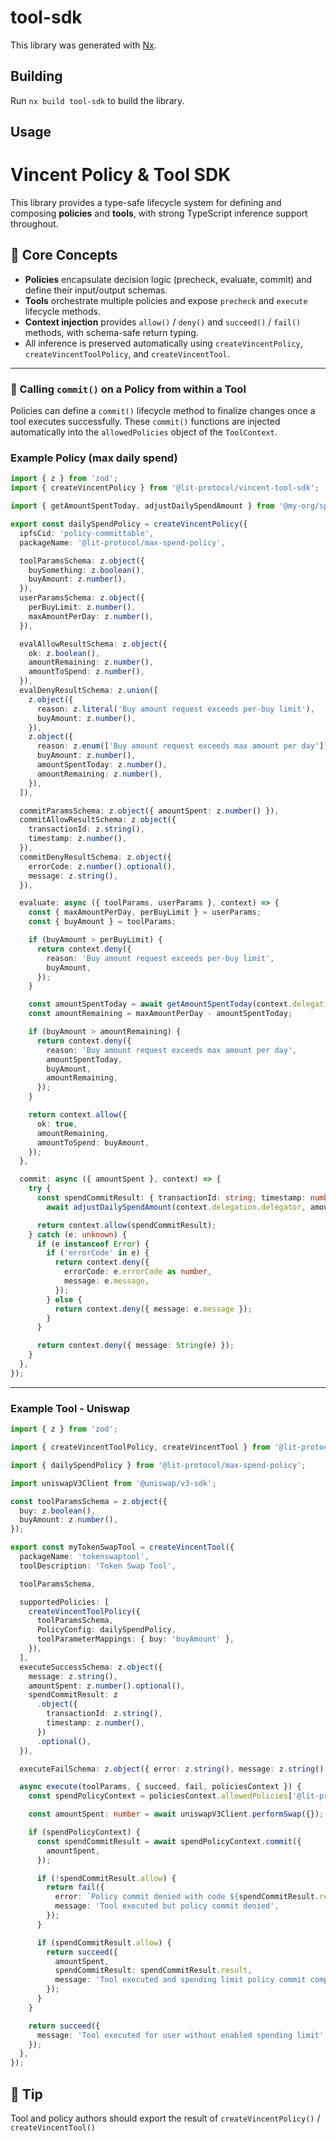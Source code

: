 # tool-sdk

This library was generated with [Nx](https://nx.dev).

## Building

Run `nx build tool-sdk` to build the library.

## Usage

# Vincent Policy & Tool SDK

This library provides a type-safe lifecycle system for defining and composing **policies** and **tools**, with strong TypeScript inference support throughout.

## 🧩 Core Concepts

- **Policies** encapsulate decision logic (precheck, evaluate, commit) and define their input/output schemas.
- **Tools** orchestrate multiple policies and expose `precheck` and `execute` lifecycle methods.
- **Context injection** provides `allow()` / `deny()` and `succeed()` / `fail()` methods, with schema-safe return typing.
- All inference is preserved automatically using `createVincentPolicy`, `createVincentToolPolicy`, and `createVincentTool`.

---

### 🔁 Calling `commit()` on a Policy from within a Tool

Policies can define a `commit()` lifecycle method to finalize changes once a tool executes successfully. These `commit()` functions are injected automatically into the `allowedPolicies` object of the `ToolContext`.

### Example Policy (max daily spend)

```ts
import { z } from 'zod';
import { createVincentPolicy } from '@lit-protocol/vincent-tool-sdk';

import { getAmountSpentToday, adjustDailySpendAmount } from '@my-org/spending-limit-client';

export const dailySpendPolicy = createVincentPolicy({
  ipfsCid: 'policy-committable',
  packageName: '@lit-protocol/max-spend-policy',

  toolParamsSchema: z.object({
    buySomething: z.boolean(),
    buyAmount: z.number(),
  }),
  userParamsSchema: z.object({
    perBuyLimit: z.number(),
    maxAmountPerDay: z.number(),
  }),

  evalAllowResultSchema: z.object({
    ok: z.boolean(),
    amountRemaining: z.number(),
    amountToSpend: z.number(),
  }),
  evalDenyResultSchema: z.union([
    z.object({
      reason: z.literal('Buy amount request exceeds per-buy limit'),
      buyAmount: z.number(),
    }),
    z.object({
      reason: z.enum(['Buy amount request exceeds max amount per day']),
      buyAmount: z.number(),
      amountSpentToday: z.number(),
      amountRemaining: z.number(),
    }),
  ]),

  commitParamsSchema: z.object({ amountSpent: z.number() }),
  commitAllowResultSchema: z.object({
    transactionId: z.string(),
    timestamp: z.number(),
  }),
  commitDenyResultSchema: z.object({
    errorCode: z.number().optional(),
    message: z.string(),
  }),

  evaluate: async ({ toolParams, userParams }, context) => {
    const { maxAmountPerDay, perBuyLimit } = userParams;
    const { buyAmount } = toolParams;

    if (buyAmount > perBuyLimit) {
      return context.deny({
        reason: 'Buy amount request exceeds per-buy limit',
        buyAmount,
      });
    }

    const amountSpentToday = await getAmountSpentToday(context.delegation.delegator);
    const amountRemaining = maxAmountPerDay - amountSpentToday;

    if (buyAmount > amountRemaining) {
      return context.deny({
        reason: 'Buy amount request exceeds max amount per day',
        amountSpentToday,
        buyAmount,
        amountRemaining,
      });
    }

    return context.allow({
      ok: true,
      amountRemaining,
      amountToSpend: buyAmount,
    });
  },

  commit: async ({ amountSpent }, context) => {
    try {
      const spendCommitResult: { transactionId: string; timestamp: number } =
        await adjustDailySpendAmount(context.delegation.delegator, amountSpent);

      return context.allow(spendCommitResult);
    } catch (e: unknown) {
      if (e instanceof Error) {
        if ('errorCode' in e) {
          return context.deny({
            errorCode: e.errorCode as number,
            message: e.message,
          });
        } else {
          return context.deny({ message: e.message });
        }
      }

      return context.deny({ message: String(e) });
    }
  },
});
```

---

### Example Tool - Uniswap

```ts
import { z } from 'zod';

import { createVincentToolPolicy, createVincentTool } from '@lit-protocol/vincent-tool-sdk';

import { dailySpendPolicy } from '@lit-protocol/max-spend-policy';

import uniswapV3Client from '@uniswap/v3-sdk';

const toolParamsSchema = z.object({
  buy: z.boolean(),
  buyAmount: z.number(),
});

export const myTokenSwapTool = createVincentTool({
  packageName: 'tokenswaptool',
  toolDescription: 'Token Swap Tool',

  toolParamsSchema,

  supportedPolicies: [
    createVincentToolPolicy({
      toolParamsSchema,
      PolicyConfig: dailySpendPolicy,
      toolParameterMappings: { buy: 'buyAmount' },
    }),
  ],
  executeSuccessSchema: z.object({
    message: z.string(),
    amountSpent: z.number().optional(),
    spendCommitResult: z
      .object({
        transactionId: z.string(),
        timestamp: z.number(),
      })
      .optional(),
  }),

  executeFailSchema: z.object({ error: z.string(), message: z.string() }),

  async execute(toolParams, { succeed, fail, policiesContext }) {
    const spendPolicyContext = policiesContext.allowedPolicies['@lit-protocol/max-spend-policy'];

    const amountSpent: number = await uniswapV3Client.performSwap({});

    if (spendPolicyContext) {
      const spendCommitResult = await spendPolicyContext.commit({
        amountSpent,
      });

      if (!spendCommitResult.allow) {
        return fail({
          error: `Policy commit denied with code ${spendCommitResult.result.errorCode}`,
          message: 'Tool executed but policy commit denied',
        });
      }

      if (spendCommitResult.allow) {
        return succeed({
          amountSpent,
          spendCommitResult: spendCommitResult.result,
          message: 'Tool executed and spending limit policy commit completed',
        });
      }
    }

    return succeed({
      message: 'Tool executed for user without enabled spending limit',
    });
  },
});
```

## 🧠 Tip

Tool and policy authors should export the result of `createVincentPolicy()` / `createVincentTool()`
